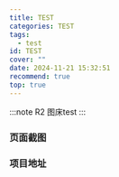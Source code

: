 ```yaml
---
title: TEST
categories: TEST
tags:
  - test
id: TEST
cover: ""
date: 2024-11-21 15:32:51
recommend: true
top: true
---
```


:::note
R2 图床test
:::

### 页面截图


### 项目地址